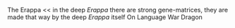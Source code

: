 The Erappa << in the deep _Erappa_ there are strong gene-matrices, they are made that way by the deep _Erappa_ itself
On Language
War Dragon
